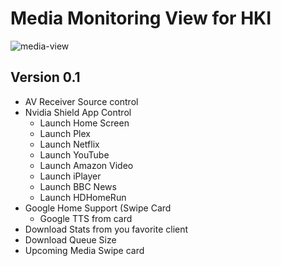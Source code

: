 # Media Monitoring View for HKI


![media-view](https://github.com/noodlemctwoodle/homeassistant/blob/master/www/images/github/views/media_monitor.png)


## Version 0.1
 - AV Receiver Source control
 - Nvidia Shield App Control
    - Launch Home Screen
    - Launch Plex
    - Launch Netflix
    - Launch YouTube
    - Launch Amazon Video
    - Launch iPlayer
    - Launch BBC News
    - Launch HDHomeRun
 - Google Home Support (Swipe Card
    - Google TTS from card
 - Download Stats from you favorite client
 - Download Queue Size
 - Upcoming Media Swipe card

